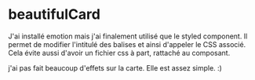 # beautifulCard

J'ai installé emotion mais j'ai finalement utilisé que le styled component.
Il permet de modifier l'intitulé des balises et ainsi d'appeler le CSS associé. Cela évite aussi d'avoir un fichier css à part, rattaché au composant.

j'ai pas fait beaucoup d'effets sur la carte. Elle est assez simple. :)
